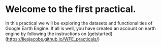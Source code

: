 # Welcome to the first practical. 

In this practical we will be exploring the datasets and functionalities of Google Earth Engine. If all is well, you have created an account on earth engine by following the instructions on [getstarted] (https://liesjacobs.github.io/WFE_practicals/)
